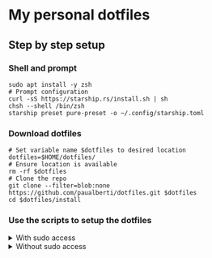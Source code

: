 # My personal dotfiles

## Step by step setup

### Shell and prompt

```
sudo apt install -y zsh
# Prompt configuration
curl -sS https://starship.rs/install.sh | sh
chsh --shell /bin/zsh
starship preset pure-preset -o ~/.config/starship.toml
```

### Download dotfiles

```
# Set variable name $dotfiles to desired location
dotfiles=$HOME/dotfiles/
# Ensure location is available
rm -rf $dotfiles
# Clone the repo
git clone --filter=blob:none https://github.com/paualberti/dotfiles.git $dotfiles
cd $dotfiles/install
```

### Use the scripts to setup the dotfiles

<details><summary>With sudo access</summary>

```
# Install packages: ghostty, lazygit, fzf, ...
./install.sh
# Setup neovim and a nerdfont
./setup.sh
# Symlink configuration files
cd ..
stow config
```

</details>

<details><summary>Without sudo access</summary>

```
# Setup neovim and a nerdfont
./setup.sh
# Symlink configuration files
./stow.sh ../config
```

</details>
